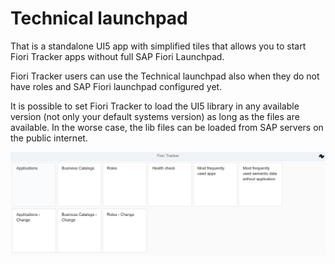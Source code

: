 # Technical launchpad

That is a standalone UI5 app with simplified tiles that allows you to start Fiori Tracker apps without full SAP Fiori Launchpad. 

Fiori Tracker users can use the Technical launchpad also when they do not have roles and SAP Fiori launchpad configured yet.

It is possible to set Fiori Tracker to load the UI5 library in any available version (not only your default systems version) as long as the files are available. In the worse case, the lib files can be loaded from SAP servers on the public internet.

![](res/ft_standalone.png)
